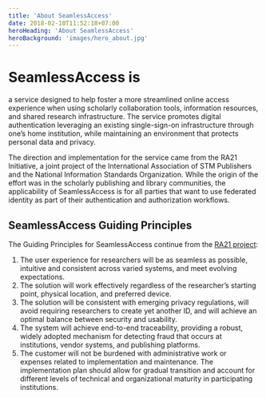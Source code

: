 ```yaml
---
title: 'About SeamlessAccess'
date: 2018-02-10T11:52:18+07:00
heroHeading: 'About SeamlessAccess'
heroBackground: 'images/hero_about.jpg'
---
```


# SeamlessAccess is 

a service designed to help foster a more streamlined online access experience when using scholarly collaboration tools, information resources, and shared research infrastructure. The service promotes digital authentication leveraging an existing single-sign-on infrastructure through one’s home institution, while maintaining an environment that protects personal data and privacy.

The direction and implementation for the service came from the RA21 Initiative, a joint project of the International Association of STM Publishers and the National Information Standards Organization. While the origin of the effort was in the scholarly publishing and library communities, the applicability of SeamlessAccess is for all parties that want to use federated identity as part of their authentication and authorization workflows.


## SeamlessAccess Guiding Principles

The Guiding Principles for SeamlessAccess continue from the [RA21 project](https://ra21.org/index.php/what-is-ra21/):

1. The user experience for researchers will be as seamless as possible, intuitive and consistent across varied systems, and meet evolving expectations.
2. The solution will work effectively regardless of the researcher’s starting point, physical location, and preferred device.
3. The solution will be consistent with emerging privacy regulations, will avoid requiring researchers to create yet another ID, and will achieve an optimal balance between security and usability.
4. The system will achieve end-to-end traceability, providing a robust, widely adopted mechanism for detecting fraud that occurs at institutions, vendor systems, and publishing platforms.
5. The customer will not be burdened with administrative work or expenses related to implementation and maintenance. The implementation plan should allow for gradual transition and account for different levels of technical and organizational maturity in participating institutions.

